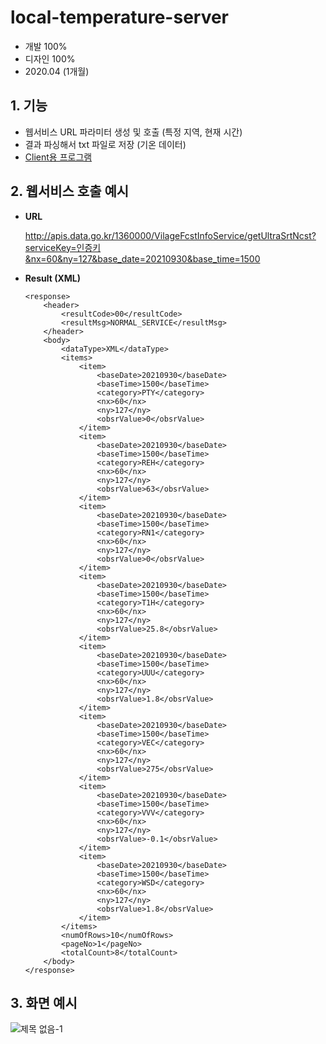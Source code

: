 # local-temperature-server

- 개발 100%
- 디자인 100%
- 2020.04 (1개월)

## 1. 기능
- 웹서비스 URL 파라미터 생성 및 호출 (특정 지역, 현재 시간)
- 결과 파싱해서 txt 파일로 저장 (기온 데이터)
- [Client용 프로그램](https://github.com/yeaeun23/local-temperature-client)

## 2. 웹서비스 호출 예시

* <b>URL</b>

    http://apis.data.go.kr/1360000/VilageFcstInfoService/getUltraSrtNcst?serviceKey=인증키&nx=60&ny=127&base_date=20210930&base_time=1500

* <b>Result (XML)</b>

    ```
    <response>
        <header>
            <resultCode>00</resultCode>
            <resultMsg>NORMAL_SERVICE</resultMsg>
        </header>
        <body>
            <dataType>XML</dataType>
            <items>
                <item>
                    <baseDate>20210930</baseDate>
                    <baseTime>1500</baseTime>
                    <category>PTY</category>
                    <nx>60</nx>
                    <ny>127</ny>
                    <obsrValue>0</obsrValue>
                </item>
                <item>
                    <baseDate>20210930</baseDate>
                    <baseTime>1500</baseTime>
                    <category>REH</category>
                    <nx>60</nx>
                    <ny>127</ny>
                    <obsrValue>63</obsrValue>
                </item>
                <item>
                    <baseDate>20210930</baseDate>
                    <baseTime>1500</baseTime>
                    <category>RN1</category>
                    <nx>60</nx>
                    <ny>127</ny>
                    <obsrValue>0</obsrValue>
                </item>
                <item>
                    <baseDate>20210930</baseDate>
                    <baseTime>1500</baseTime>
                    <category>T1H</category>
                    <nx>60</nx>
                    <ny>127</ny>
                    <obsrValue>25.8</obsrValue>
                </item>
                <item>
                    <baseDate>20210930</baseDate>
                    <baseTime>1500</baseTime>
                    <category>UUU</category>
                    <nx>60</nx>
                    <ny>127</ny>
                    <obsrValue>1.8</obsrValue>
                </item>
                <item>
                    <baseDate>20210930</baseDate>
                    <baseTime>1500</baseTime>
                    <category>VEC</category>
                    <nx>60</nx>
                    <ny>127</ny>
                    <obsrValue>275</obsrValue>
                </item>
                <item>
                    <baseDate>20210930</baseDate>
                    <baseTime>1500</baseTime>
                    <category>VVV</category>
                    <nx>60</nx>
                    <ny>127</ny>
                    <obsrValue>-0.1</obsrValue>
                </item>
                <item>
                    <baseDate>20210930</baseDate>
                    <baseTime>1500</baseTime>
                    <category>WSD</category>
                    <nx>60</nx>
                    <ny>127</ny>
                    <obsrValue>1.8</obsrValue>
                </item>
            </items>
            <numOfRows>10</numOfRows>
            <pageNo>1</pageNo>
            <totalCount>8</totalCount>
        </body>
    </response>
    ```

## 3. 화면 예시

![제목 없음-1](https://user-images.githubusercontent.com/14077108/135413910-20f6989f-5015-4a8b-b1e4-c11623546678.jpg)
